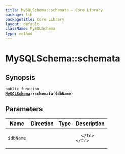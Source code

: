 ```yaml
---
title: MySQLSchema::schemata — Core Library
package: lib
packageTitle: Core Library
layout: default
className: MySQLSchema
type: method
---
```


# MySQLSchema::schemata

## Synopsis

<code>public function <b><a href="MySQLSchema">MySQLSchema</a>::schemata</b>(<b>$dbName</b>)</code>

## Parameters

<table>
  <thead>
    <tr>
      <th>Name</th>
      <th>Direction</th>
      <th>Type</th>
      <th>Description</th>
    </tr>
  </thead>
  <tbody>
    <tr>
      <td><code>$dbName</code>
      <td><i></i></td>
      <td></td>
      <td>

      </td>
    </tr>
  </tbody>
</table>

